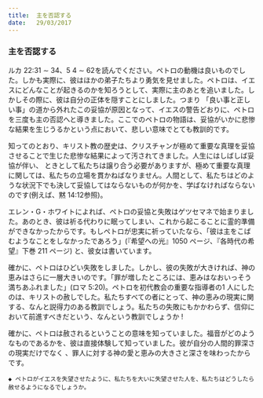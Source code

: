 ```yaml
---
title:  主を否認する
date:   29/03/2017
---
```


### 主を否認する

 ルカ 22:31 ∼ 34、5 4 ∼ 62を読んでください。ペトロの動機は良いものでした。しかも実際に、彼はほかの弟子たちより勇気を見せました。ペトロは、イエスにどんなことが起きるのかを知ろうとして、実際に主のあとを追いました。しかしその際に、彼は自分の正体を隠すことにしました。つまり 「良い事と正しい事」の道から外れたこの妥協が原因となって、イエスの警告どおりに、ペトロを三度も主の否認へと導きました。ここでのペトロの物語は、妥協がいかに悲惨な結果を生じうるかという点において、悲しい意味でとても教訓的です。

 知ってのとおり、キリスト教の歴史は、クリスチャンが極めて重要な真理を妥協させることで生じた悲惨な結果によって汚されてきました。人生にはしばしば妥協が伴い、 ときとして私たちは譲り合う必要がありますが、極めて重要な真理に関しては、私たちの立場を貫かねばなりません。人間として、私たちはどのような状況下でも決して妥協してはならないものが何かを、学ばなければならないのです(例えば、黙 14:12参照)。

 エレン・G・ホワイトによれば、ペトロの妥協と失敗はゲツセマネで始まりました。あのとき、彼は祈る代わりに眠ってしまい、これから起こることに霊的準備ができなかったからです。もしペトロが忠実に祈っていたなら、「彼は主をこばむようなことをしなかったであろう」(『希望への光』1050 ページ、『各時代の希望』下巻 211 ページ) と、彼女は書いています。

 確かに、ペトロはひどい失敗をしました。しかし、彼の失敗が大きければ、神の恵みはさらに一層大きいのです。「罪が増したところには、恵みはなおいっそう満ちあふれました」(ロマ 5:20)。ペトロを初代教会の重要な指導者の1 人にしたのは、キリストの赦しでした。私たちすべての者にとって、神の恵みの現実に関する、なんと説得力のある教訓でしょう。私たちの失敗にもかかわらず、信仰において前進すべきだという、なんという教訓でしょうか !

 確かに、ペトロは赦されるということの意味を知っていました。福音がどのようなものであるかを、彼は直接体験して知っていました。彼が自分の人間的罪深さの現実だけでなく 、罪人に対する神の愛と恵みの大きさと深さを味わったからです。

`◆ ペトロがイエスを失望させたように、私たちを大いに失望させた人を、私たちはどうしたら赦せるようになるでしょうか。`
